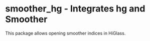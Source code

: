 # smoother_hg - Integrates hg and Smoother

This package allows opening smoother indices in HiGlass.
